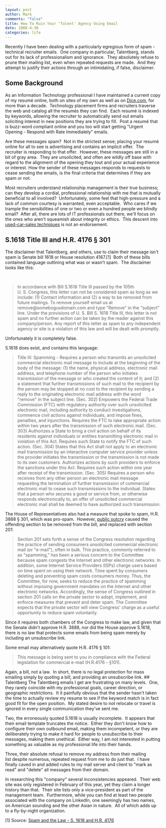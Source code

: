 ```yaml
--- 
layout: post
author: Mark
comments: "false"
title: How To Ruin Your 'Talent' Agency Using Email
date: 2008-4-30
categories: life
---
```

Recently I have been dealing with a particularly egregious form of spam - technical recruiter emails.  One company in particular, Talentberg, stands out for its lack of professionalism and ignorance.  They absolutely refuse to prune their mailing list, even when repeated requests are made.  And they attempt to justify their actions through an intimidating, if false, disclaimer. 
## Some Background
As an Information Technology professional I have maintained a current copy of my resumé online, both on sites of my own as well as on <a title="Dice" href="http://dice.com">Dice.com</a>, for more than a decade.  Technology placement firms and recruiters traverse the web and catalog all the resumés they can find.  Each resumé is indexed by keywords, allowing the recruiter to automatically send out emails soliciting interest in new positions they are trying to fill.  Post a resumé that is buzz-word compliant online and you too will start getting "Urgent Opening - Respond with Rate Immediately" emails.

Are these messages spam?  Not in the strictest sense; placing your resumé online for all to see is advertising and contains an implicit offer.  The recruiter is responding to that offer.  However, these messages are still in a bit of gray area.  They are unsolicited, and often are wildly off base with regard to the alignment of the opening they tout and your actual experience or interest. How the sender of these messages responds to requests to cease sending the emails, is the final criteria that determines if they are spam or not.

Most recruiters understand relationship management is their true business; can they develop a cordial, professional relationship with me that is mutually beneficial to all involved?  Unfortunately, some feel that high-pressure and a lack of common courtesy is warranted, even acceptable.  Who cares if we trample the sensibilities of one or two or even a hundred people we blindly email?  After all, there are lots of IT professionals out there, we'll focus on the ones who aren't squeamish about integrity or ethics.  This descent into<a title="User Car Recruiting" href="http://codeprole.wordpress.com/2006/11/05/use-car-recruiting/"> used-car-sales techniques</a> is not an endorsement.
## S.1618 Title III and H.R. 4176 § 301
The disclaimer that Talentberg, and others, use to claim their message isn't spam is Senate bill 1618 or House resolution 4167.[1]  Both of these bills contained language outlining what was or wasn't spam.  The disclaimer looks like this:

 
<blockquote>In accordance with Bill S.1618 Title III passed by the 105th U. S. Congress, this letter can not be considered spam as long as we include: (1) Contact information and (2) a way to be removed from future mailings. To remove yourself email us at remove@somebogusdomain.com and type "Remove" in the "subject" line. Under the provisions of U. S. Bill S. 1618 Title III, this letter is not spam and no further action can be taken by the reader against this company/person. Any report of this letter as spam to any independent agency or site is a violation of this law and will be dealt with promptly.</blockquote>
Unfortunately it is completely false.

S.1618 does exist, and contains this language:
<blockquote>Title III: Spamming - Requires a person who transmits an unsolicited commercial electronic mail message to include at the beginning of the body of the message: (1) the name, physical address, electronic mail address, and telephone number of the person who initiates transmission of the message or who created the content of it; and (2) a statement that further transmissions of such mail to the recipient by the person may be stopped at no cost to the recipient by sending a reply to the originating electronic mail address with the word "remove" in the subject line.
(Sec. 302) Empowers the Federal Trade Commission (FTC) with regulatory authority over such unsolicited electronic mail, including authority to conduct investigations, commence civil actions against individuals, and impose fines, penalties, and injunctions. Requires the FTC to take appropriate action within two years after the transmission of such electronic mail.
(Sec. 303) Authorizes a State to bring a civil action on behalf of its residents against individuals or entities transmitting electronic mail in violation of this Act. Requires such State to notify the FTC of such action.
(Sec. 304) States that this Act shall not apply to an electronic mail transmission by an interactive computer service provider unless the provider initiates the transmission or the transmission is not made to its own customers.
Authorizes actions by such providers to enforce the sanctions under this Act. Requires such action within one year after receipt of the transmission.
(Sec. 305) Requires a person who receives from any other person an electronic mail message requesting the termination of further transmission of commercial electronic mail to cease such transmissions to the individual. States that a person who secures a good or service from, or otherwise responds electronically to, an offer of unsolicited commercial electronic mail shall be deemed to have authorized such transmission.</blockquote>
The House of Representatives also had a measure that spoke to spam, H.R. 3888 § 301, which was pro-spam.  However, <a title="Wired.com: Pro-spam bill derailed" href="http://www.wired.com/news/politics/0,1283,14146,00.html">public outcry</a> caused the offending section to be removed from the bill, and replaced with section 201:
<blockquote>Section 201 sets forth a sense of the Congress resolution regarding the practice of sending consumers unsolicited commercial electronic mail (or "e-mail"), often in bulk. This practice, commonly referred to as "spamming," has been a serious concern to the Committee because spam congests the Internet and other electronic networks. In addition, some Internet Service Providers (ISPs) charge users based on time spent on using their network. Time spent by consumers deleting and preventing spam costs consumers money.
Thus, the Committee, for now, seeks to reduce the practice of spamming without imposing government mandates on the Internet and other electronic networks. Accordingly, the sense of Congress outlined in section 201 calls on the private sector to adopt, implement, and enforce measures that prevent and deter spam. The Committee expects that the private sector will view Congress' charge as a useful opportunity to reduce spam voluntarily.</blockquote>
Since it requires both chambers of the Congress to make law, and given that the Senate didn't approve H.R. 3888, nor did the House approve S.1618, there is no law that protects some emails from being spam merely by including an unsubscribe link.

Some email may alternatively quote H.R. 4176 § 101:
<blockquote>This message is being sent to you in compliance with the Federal legislation for commercial e-mail (H.R.4176 - §101).</blockquote>
Again, a bill, not a law.  In short, there is no legal protection for mass emailing simply by quoting a bill, and providing an unsubscribe link.
## Talentberg
The Talentberg emails I get are frustrating on many levels.  One, they rarely coincide with my professional goals, career direction, or geographic restrictions.  It it painfully obvious that the sender hasn't taken the time to actually review my resume to see if the keyword match is in fact good fit for the open position.  My stated desire to not relocate or travel is ignored in every single communication they've sent me.

Two, the erroneously quoted S.1618 is usually incomplete.  It appears that their email template truncates the notice.  Either they don't know how to configure their own outbound email, making them incompetent, or they are deliberately trying to make it hard for people to unsubscribe to their messages, making them unethical.  Either way, I am not interested in putting something as valuable as my professional life into their hands.

Three, their absolute refusal to remove my address from their mailing list despite numerous, repeated request from me to do just that.  I have finally caved in and added rules to my mail server and client to "mark as read" and "delete" all messages from their domain.

In researching this "company" several inconsistencies appeared.  Their web site was only registered in February of this year, yet they claim a longer history than that.  Their site lists only a vice-president as part of the management team.  Furthermore, while you can find at least two people associated with the company on LinkedIn, one seemingly has two names, on American sounding and the other Asian in nature.  All of which adds up to a fly-by-night organization.

[1] Source: <a title="Spam and the Law - S.1618 and H.R. 4176" href="http://www.jamesshuggins.com/h/tek1/spam_and_law.htm">Spam and the Law - S. 1618 and H.R. 4176</a>
